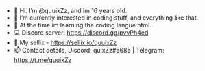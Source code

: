 - 👋 Hi. I’m @quuixZz, and im 16 years old.
- 👀 I’m currently interested in coding stuff, and everything like that.
- 🌱 At the time im learning the coding langue html.
- 💻 Discord server: https://discord.gg/pvvPh4ed
- 🛒 My sellix - https://sellix.io/quuixZz
- 📫 Contact details, Discord: quixZz#5685 | Telegram: https://t.me/quuixZz
